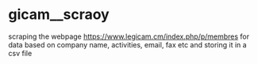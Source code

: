 # gicam__scraoy
scraping the webpage https://www.legicam.cm/index.php/p/membres for data based on company name, activities, email, fax etc and storing it in a csv file
